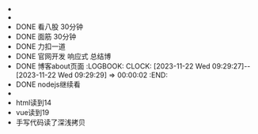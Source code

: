 -
-
- DONE  看八股 30分钟
- DONE  面筋 30分钟
- DONE  力扣一道
- DONE  官网开发 响应式 总结博
- DONE  博客about页面
  :LOGBOOK:
  CLOCK: [2023-11-22 Wed 09:29:27]--[2023-11-22 Wed 09:29:29] =>  00:00:02
  :END:
- DONE  nodejs继续看
-
- html读到14
- vue读到19
- 手写代码读了深浅拷贝